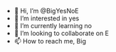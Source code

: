- 👋 Hi, I’m @BigYesNoE
- 👀 I’m interested in yes
- 🌱 I’m currently learning no
- 💞️ I’m looking to collaborate on E
- 📫 How to reach me, Big

<!---
BigYesNoE/BigYesNoE is a ✨ special ✨ repository because its `README.md` (this file) appears on your GitHub profile.
You can click the Preview link to take a look at your changes.
--->
